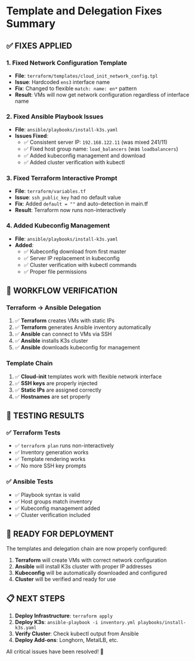 # Template and Delegation Fixes Summary

## ✅ **FIXES APPLIED**

### 1. **Fixed Network Configuration Template**
- **File**: `terraform/templates/cloud_init_network_config.tpl`
- **Issue**: Hardcoded `ens3` interface name
- **Fix**: Changed to flexible `match: name: en*` pattern
- **Result**: VMs will now get network configuration regardless of interface name

### 2. **Fixed Ansible Playbook Issues**
- **File**: `ansible/playbooks/install-k3s.yaml`
- **Issues Fixed**:
  - ✅ Consistent server IP: `192.168.122.11` (was mixed 241/11)
  - ✅ Fixed host group name: `load_balancers` (was `loadbalancers`)
  - ✅ Added kubeconfig management and download
  - ✅ Added cluster verification with kubectl

### 3. **Fixed Terraform Interactive Prompt**
- **File**: `terraform/variables.tf`
- **Issue**: `ssh_public_key` had no default value
- **Fix**: Added `default = ""` and auto-detection in main.tf
- **Result**: Terraform now runs non-interactively

### 4. **Added Kubeconfig Management**
- **File**: `ansible/playbooks/install-k3s.yaml`
- **Added**:
  - ✅ Kubeconfig download from first master
  - ✅ Server IP replacement in kubeconfig
  - ✅ Cluster verification with kubectl commands
  - ✅ Proper file permissions

## 🔄 **WORKFLOW VERIFICATION**

### Terraform → Ansible Delegation
1. ✅ **Terraform** creates VMs with static IPs
2. ✅ **Terraform** generates Ansible inventory automatically
3. ✅ **Ansible** can connect to VMs via SSH
4. ✅ **Ansible** installs K3s cluster
5. ✅ **Ansible** downloads kubeconfig for management

### Template Chain
1. ✅ **Cloud-init** templates work with flexible network interface
2. ✅ **SSH keys** are properly injected
3. ✅ **Static IPs** are assigned correctly
4. ✅ **Hostnames** are set properly

## 🧪 **TESTING RESULTS**

### ✅ **Terraform Tests**
- ✅ `terraform plan` runs non-interactively
- ✅ Inventory generation works
- ✅ Template rendering works
- ✅ No more SSH key prompts

### ✅ **Ansible Tests**
- ✅ Playbook syntax is valid
- ✅ Host groups match inventory
- ✅ Kubeconfig management added
- ✅ Cluster verification included

## 🚀 **READY FOR DEPLOYMENT**

The templates and delegation chain are now properly configured:

1. **Terraform** will create VMs with correct network configuration
2. **Ansible** will install K3s cluster with proper IP addresses
3. **Kubeconfig** will be automatically downloaded and configured
4. **Cluster** will be verified and ready for use

## 📋 **NEXT STEPS**

1. **Deploy Infrastructure**: `terraform apply`
2. **Deploy K3s**: `ansible-playbook -i inventory.yml playbooks/install-k3s.yaml`
3. **Verify Cluster**: Check kubectl output from Ansible
4. **Deploy Add-ons**: Longhorn, MetalLB, etc.

All critical issues have been resolved! 🎉
